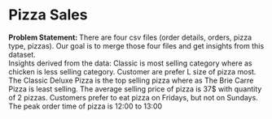 <h1>Pizza Sales</h1>
<b>Problem Statement: </b>
There are four csv files (order details, orders, pizza type, pizzas). Our goal is to merge those four files and get insights from this dataset. <br>
Insights derived from the data:
Classic is most selling category where as chicken is less selling category.
Customer are prefer L size of pizza most.
The Classic Deluxe Pizza is the top selling pizza where as The Brie Carre Pizza is least selling.
The average selling price of pizza is 37$ with quantity of 2 pizzas.
Customers prefer to eat pizza on Fridays, but not on Sundays.
The peak order time of pizza is 12:00 to 13:00
